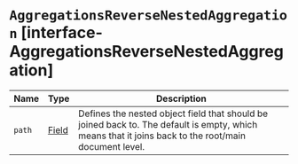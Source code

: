 # `AggregationsReverseNestedAggregation` [interface-AggregationsReverseNestedAggregation]

| Name | Type | Description |
| - | - | - |
| `path` | [Field](./Field.md) | Defines the nested object field that should be joined back to. The default is empty, which means that it joins back to the root/main document level. |
